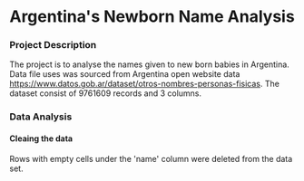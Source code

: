 # Argentina's Newborn Name Analysis

### Project Description
The project is to analyse the names given to new born babies in Argentina. Data file uses was sourced from Argentina open website data https://www.datos.gob.ar/dataset/otros-nombres-personas-fisicas. The dataset consist of 9761609 records and 3 columns.

### Data Analysis
#### Cleaing the data
Rows with empty cells under the 'name' column were deleted from the data set. 
